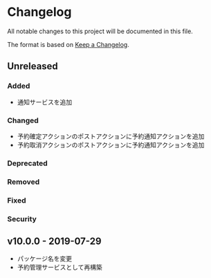 # Changelog

All notable changes to this project will be documented in this file.

The format is based on [Keep a Changelog](http://keepachangelog.com/).

## Unreleased

### Added

- 通知サービスを追加

### Changed

- 予約確定アクションのポストアクションに予約通知アクションを追加
- 予約取消アクションのポストアクションに予約通知アクションを追加

### Deprecated

### Removed

### Fixed

### Security

## v10.0.0 - 2019-07-29

- パッケージ名を変更
- 予約管理サービスとして再構築

